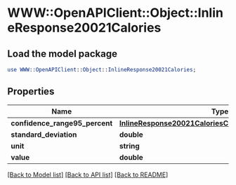 # WWW::OpenAPIClient::Object::InlineResponse20021Calories

## Load the model package
```perl
use WWW::OpenAPIClient::Object::InlineResponse20021Calories;
```

## Properties
Name | Type | Description | Notes
------------ | ------------- | ------------- | -------------
**confidence_range95_percent** | [**InlineResponse20021CaloriesConfidenceRange95Percent**](InlineResponse20021CaloriesConfidenceRange95Percent.md) |  | 
**standard_deviation** | **double** |  | 
**unit** | **string** |  | 
**value** | **double** |  | 

[[Back to Model list]](../README.md#documentation-for-models) [[Back to API list]](../README.md#documentation-for-api-endpoints) [[Back to README]](../README.md)


